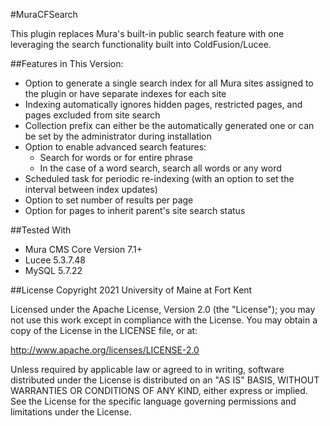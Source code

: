 #MuraCFSearch

This plugin replaces Mura's built-in public search feature with one leveraging the search functionality built into ColdFusion/Lucee.


##Features in This Version:
* Option to generate a single search index for all Mura sites assigned to the plugin or have separate indexes for each site
* Indexing automatically ignores hidden pages, restricted pages, and pages excluded from site search
* Collection prefix can either be the automatically generated one or can be set by the administrator during installation
* Option to enable advanced search features:
	* Search for words or for entire phrase
	* In the case of a word search, search all words or any word
* Scheduled task for periodic re-indexing (with an option to set the interval between index updates)
* Option to set number of results per page
* Option for pages to inherit parent's site search status


##Tested With
* Mura CMS Core Version 7.1+
* Lucee 5.3.7.48
* MySQL 5.7.22 


##License
Copyright 2021 University of Maine at Fort Kent

Licensed under the Apache License, Version 2.0 (the "License"); you may not use this work except in compliance with the License. You may obtain a copy of the License in the LICENSE file, or at:

http://www.apache.org/licenses/LICENSE-2.0

Unless required by applicable law or agreed to in writing, software distributed under the License is distributed on an "AS IS" BASIS, WITHOUT WARRANTIES OR CONDITIONS OF ANY KIND, either express or implied. See the License for the specific language governing permissions and limitations under the License.